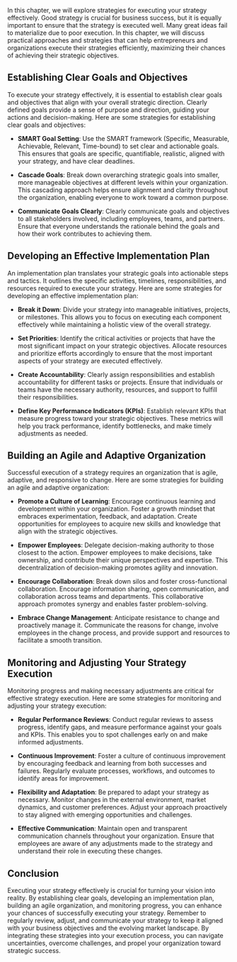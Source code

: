 
In this chapter, we will explore strategies for executing your strategy effectively. Good strategy is crucial for business success, but it is equally important to ensure that the strategy is executed well. Many great ideas fail to materialize due to poor execution. In this chapter, we will discuss practical approaches and strategies that can help entrepreneurs and organizations execute their strategies efficiently, maximizing their chances of achieving their strategic objectives.

Establishing Clear Goals and Objectives
---------------------------------------

To execute your strategy effectively, it is essential to establish clear goals and objectives that align with your overall strategic direction. Clearly defined goals provide a sense of purpose and direction, guiding your actions and decision-making. Here are some strategies for establishing clear goals and objectives:

* **SMART Goal Setting**: Use the SMART framework (Specific, Measurable, Achievable, Relevant, Time-bound) to set clear and actionable goals. This ensures that goals are specific, quantifiable, realistic, aligned with your strategy, and have clear deadlines.

* **Cascade Goals**: Break down overarching strategic goals into smaller, more manageable objectives at different levels within your organization. This cascading approach helps ensure alignment and clarity throughout the organization, enabling everyone to work toward a common purpose.

* **Communicate Goals Clearly**: Clearly communicate goals and objectives to all stakeholders involved, including employees, teams, and partners. Ensure that everyone understands the rationale behind the goals and how their work contributes to achieving them.

Developing an Effective Implementation Plan
-------------------------------------------

An implementation plan translates your strategic goals into actionable steps and tactics. It outlines the specific activities, timelines, responsibilities, and resources required to execute your strategy. Here are some strategies for developing an effective implementation plan:

* **Break it Down**: Divide your strategy into manageable initiatives, projects, or milestones. This allows you to focus on executing each component effectively while maintaining a holistic view of the overall strategy.

* **Set Priorities**: Identify the critical activities or projects that have the most significant impact on your strategic objectives. Allocate resources and prioritize efforts accordingly to ensure that the most important aspects of your strategy are executed effectively.

* **Create Accountability**: Clearly assign responsibilities and establish accountability for different tasks or projects. Ensure that individuals or teams have the necessary authority, resources, and support to fulfill their responsibilities.

* **Define Key Performance Indicators (KPIs)**: Establish relevant KPIs that measure progress toward your strategic objectives. These metrics will help you track performance, identify bottlenecks, and make timely adjustments as needed.

Building an Agile and Adaptive Organization
-------------------------------------------

Successful execution of a strategy requires an organization that is agile, adaptive, and responsive to change. Here are some strategies for building an agile and adaptive organization:

* **Promote a Culture of Learning**: Encourage continuous learning and development within your organization. Foster a growth mindset that embraces experimentation, feedback, and adaptation. Create opportunities for employees to acquire new skills and knowledge that align with the strategic objectives.

* **Empower Employees**: Delegate decision-making authority to those closest to the action. Empower employees to make decisions, take ownership, and contribute their unique perspectives and expertise. This decentralization of decision-making promotes agility and innovation.

* **Encourage Collaboration**: Break down silos and foster cross-functional collaboration. Encourage information sharing, open communication, and collaboration across teams and departments. This collaborative approach promotes synergy and enables faster problem-solving.

* **Embrace Change Management**: Anticipate resistance to change and proactively manage it. Communicate the reasons for change, involve employees in the change process, and provide support and resources to facilitate a smooth transition.

Monitoring and Adjusting Your Strategy Execution
------------------------------------------------

Monitoring progress and making necessary adjustments are critical for effective strategy execution. Here are some strategies for monitoring and adjusting your strategy execution:

* **Regular Performance Reviews**: Conduct regular reviews to assess progress, identify gaps, and measure performance against your goals and KPIs. This enables you to spot challenges early on and make informed adjustments.

* **Continuous Improvement**: Foster a culture of continuous improvement by encouraging feedback and learning from both successes and failures. Regularly evaluate processes, workflows, and outcomes to identify areas for improvement.

* **Flexibility and Adaptation**: Be prepared to adapt your strategy as necessary. Monitor changes in the external environment, market dynamics, and customer preferences. Adjust your approach proactively to stay aligned with emerging opportunities and challenges.

* **Effective Communication**: Maintain open and transparent communication channels throughout your organization. Ensure that employees are aware of any adjustments made to the strategy and understand their role in executing these changes.

Conclusion
-----------------------------------------------

Executing your strategy effectively is crucial for turning your vision into reality. By establishing clear goals, developing an implementation plan, building an agile organization, and monitoring progress, you can enhance your chances of successfully executing your strategy. Remember to regularly review, adjust, and communicate your strategy to keep it aligned with your business objectives and the evolving market landscape. By integrating these strategies into your execution process, you can navigate uncertainties, overcome challenges, and propel your organization toward strategic success.
